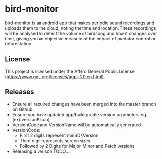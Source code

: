 # bird-monitor

bird-monitor is an android app that makes periodic sound recordings and uploads them to the cloud, noting the time and location.
These recordings will be analysed to detect the volume of birdsong and how it changes over time, giving you an objective measure of
 the impact of predator control or reforestation.

## License

This project is licensed under the Affero General Public License
(https://www.gnu.org/licenses/agpl-3.0.en.html).

## Releases

* Ensure all required changes have been merged into the master branch on Github.
* Ensure you have updated app/build.gradle version parameters eg. (ext.versionPatch)
* VersionCode and VersionName will be automatically generated
* VersionCode:
	- First 2 digits represent minSDKVersion
	- Third digit represents screen sizes
	- Followed by 2 Digits for Major, Minor and Patch versions
* Releasing a verison TODO....

